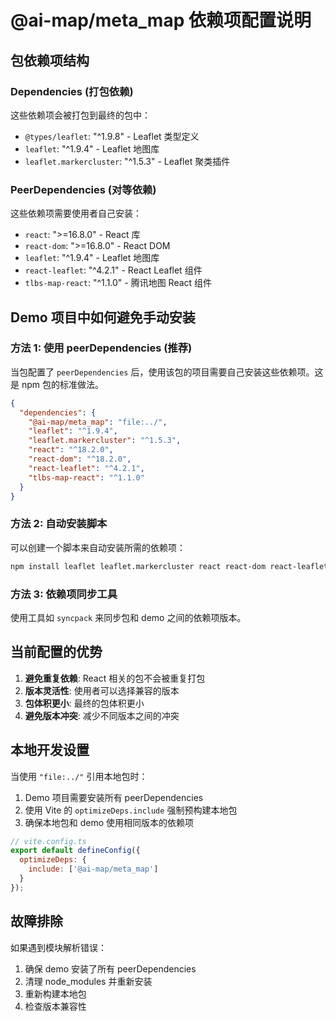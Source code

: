 # @ai-map/meta_map 依赖项配置说明

## 包依赖项结构

### Dependencies (打包依赖)
这些依赖项会被打包到最终的包中：
- `@types/leaflet`: "^1.9.8" - Leaflet 类型定义
- `leaflet`: "^1.9.4" - Leaflet 地图库
- `leaflet.markercluster`: "^1.5.3" - Leaflet 聚类插件

### PeerDependencies (对等依赖)
这些依赖项需要使用者自己安装：
- `react`: ">=16.8.0" - React 库
- `react-dom`: ">=16.8.0" - React DOM
- `leaflet`: "^1.9.4" - Leaflet 地图库
- `react-leaflet`: "^4.2.1" - React Leaflet 组件
- `tlbs-map-react`: "^1.1.0" - 腾讯地图 React 组件

## Demo 项目中如何避免手动安装

### 方法 1: 使用 peerDependencies (推荐)
当包配置了 `peerDependencies` 后，使用该包的项目需要自己安装这些依赖项。这是 npm 包的标准做法。

```json
{
  "dependencies": {
    "@ai-map/meta_map": "file:../",
    "leaflet": "^1.9.4",
    "leaflet.markercluster": "^1.5.3", 
    "react": "^18.2.0",
    "react-dom": "^18.2.0",
    "react-leaflet": "^4.2.1",
    "tlbs-map-react": "^1.1.0"
  }
}
```

### 方法 2: 自动安装脚本
可以创建一个脚本来自动安装所需的依赖项：

```bash
npm install leaflet leaflet.markercluster react react-dom react-leaflet tlbs-map-react
```

### 方法 3: 依赖项同步工具
使用工具如 `syncpack` 来同步包和 demo 之间的依赖项版本。

## 当前配置的优势

1. **避免重复依赖**: React 相关的包不会被重复打包
2. **版本灵活性**: 使用者可以选择兼容的版本
3. **包体积更小**: 最终的包体积更小
4. **避免版本冲突**: 减少不同版本之间的冲突

## 本地开发设置

当使用 `"file:../"` 引用本地包时：

1. Demo 项目需要安装所有 peerDependencies
2. 使用 Vite 的 `optimizeDeps.include` 强制预构建本地包
3. 确保本地包和 demo 使用相同版本的依赖项

```javascript
// vite.config.ts
export default defineConfig({
  optimizeDeps: {
    include: ['@ai-map/meta_map']
  }
});
```

## 故障排除

如果遇到模块解析错误：
1. 确保 demo 安装了所有 peerDependencies
2. 清理 node_modules 并重新安装
3. 重新构建本地包
4. 检查版本兼容性 